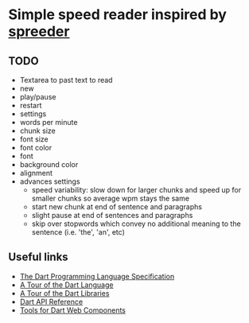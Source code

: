 # Simple speed reader inspired by [spreeder](http://www.spreeder.com/)

## TODO

* Textarea to past text to read
* new
* play/pause
* restart
* settings
* words per minute
* chunk size
* font size
* font color
* font
* background color
* alignment
* advances settings
  * speed variability: slow down for larger chunks and speed up for smaller chunks so average wpm stays the same
  * start new chunk at end of sentence and paragraphs
  * slight pause at end of sentences and paragraphs
  * skip over stopwords which convey no additional meaning to the sentence (i.e. 'the', 'an', etc)

## Useful links

* [The Dart Programming Language Specification](http://www.dartlang.org/docs/spec/latest/dart-language-specification.html)
* [A Tour of the Dart Language](http://www.dartlang.org/docs/dart-up-and-running/ch02.html)
* [A Tour of the Dart Libraries](http://www.dartlang.org/docs/dart-up-and-running/ch03.html)
* [Dart API Reference](http://api.dartlang.org/docs/continuous/index.html)
* [Tools for Dart Web Components](http://www.dartlang.org/articles/dart-web-components/tools.html)